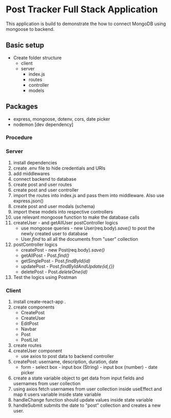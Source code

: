 # Post Tracker Full Stack Application

This application is build to demonstrate the how to connect MongoDB using mongoose to backend.

## Basic setup

- Create folder structure
  - client
  - server
    - index.js
    - routes
    - controller
    - models

## Packages

- express, mongoose, dotenv, cors, date picker
- nodemon [dev dependency]

### Procedure

### Server

1. install dependencies
2. create .env file to hide credentials and URIs
3. add middlewares
4. connect backend to database
5. create post and user routes
6. create post and user controller
7. import the routes into index.js and pass them into middleware. Also use express.json()
8. create post and user modals (schema)
9. import these models into respective controllers
10. use relevant mongoose function to make the database calls
11. createUser - and getAllUser postController logics
    - use mongoose queries - new User(req.body)_.save()_ to post the newly created user to database
    - User._find_ to all all the documents from "user" collection
12. postController logics
    - createPost - new Post(req.body)_.save()_
    - getAllPost - Post._find()_
    - getSinglePost - Post._findById(id)_
    - updatePost - Post._findByIdAndUpdate(id,{})_
    - deletePost - Post._deleteOne(id)_
13. Test the logics using Postman

### Client

1. install create-react-app .
2. create components
   - CreatePost
   - CreateUser
   - EditPost
   - Navbar
   - Post
   - PostList
3. create routes
4. createUser component
   - use axios to post data to backend controller
5. createPost: username, description, duration, date
   - form - select box - input box (String) - input box (number) - date picker
6. create a state variable object to get data from input fields and usernames from user collection
7. using axios fetch usernames from user collection inside useEffect and map it users variable inside state variable
8. handleChange function should update values inside state variable
9. handleSubmit submits the date to "post" collection and creates a new user.
